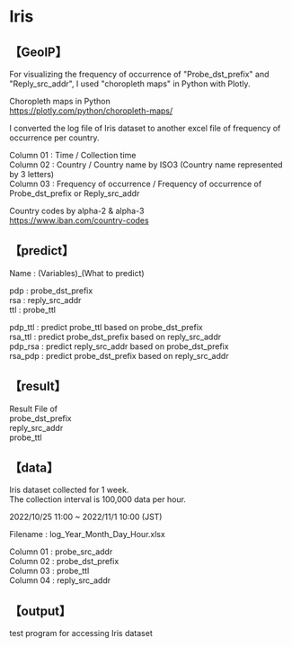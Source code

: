 # Iris

## 【GeoIP】
For visualizing the frequency of occurrence of "Probe_dst_prefix" and "Reply_src_addr", I used "choropleth maps" in Python with Plotly.

Choropleth maps in Python  
https://plotly.com/python/choropleth-maps/

I converted the log file of Iris dataset to another excel file of frequency of occurrence per country.

Column 01 : Time / Collection time  
Column 02 : Country / Country name by ISO3 (Country name represented by 3 letters)  
Column 03 : Frequency of occurrence / Frequency of occurrence of Probe_dst_prefix or Reply_src_addr  

Country codes by alpha-2 & alpha-3  
https://www.iban.com/country-codes


## 【predict】

Name : (Variables)_(What to predict)  

pdp : probe_dst_prefix  
rsa : reply_src_addr  
ttl : probe_ttl  

pdp_ttl : predict probe_ttl based on probe_dst_prefix   
rsa_ttl : predict probe_dst_prefix based on reply_src_addr   
pdp_rsa : predict reply_src_addr based on probe_dst_prefix    
rsa_pdp : predict probe_dst_prefix based on reply_src_addr  


## 【result】

Result File of  
probe_dst_prefix  
reply_src_addr  
probe_ttl  

## 【data】
Iris dataset collected for 1 week.  
The collection interval is 100,000 data per hour.  

2022/10/25 11:00 ~ 2022/11/1 10:00 (JST)

Filename : log_Year_Month_Day_Hour.xlsx

Column 01 : probe_src_addr  
Column 02 : probe_dst_prefix  
Column 03 : probe_ttl  
Column 04 : reply_src_addr  


## 【output】
test program for accessing Iris dataset
